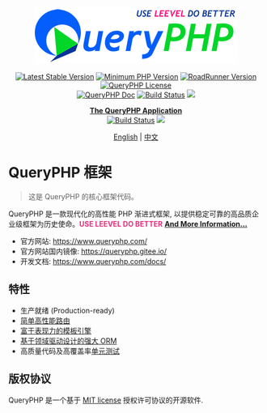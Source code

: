 <p align="center">
  <a href="https://queryphp.com">
    <img src="./leevel.png" />
  </a>
</p>

<p align="center">
  <a href='https://packagist.org/packages/hunzhiwange/framework'><img src='http://img.shields.io/packagist/v/hunzhiwange/framework.svg' alt='Latest Stable Version' /></a>
  <a href="https://php.net"><img src="https://img.shields.io/badge/PHP-%3E%3D%208.1.0-8892BF.svg" alt="Minimum PHP Version"></a>
  <a href="https://github.com/spiral/roadrunner"><img alt="RoadRunner Version" src="https://img.shields.io/badge/RoadRunner-%3E=2.12.1-brightgreen.svg" /></a>
  <a href="http://opensource.org/licenses/MIT">
    <img alt="QueryPHP License" src="https://poser.pugx.org/hunzhiwange/framework/license.svg" /></a>
  <br />
  <a href='https://www.queryphp.com/docs/'><img src='https://img.shields.io/badge/docs-passing-green.svg?maxAge=2592000' alt='QueryPHP Doc' /></a>
  <a href="https://github.com/hunzhiwange/framework/actions">
    <img alt="Build Status" src="https://github.com/hunzhiwange/framework/workflows/tests/badge.svg" /></a>
  <a href="https://codecov.io/gh/hunzhiwange/framework">
    <img src="https://codecov.io/gh/hunzhiwange/framework/branch/master/graph/badge.svg?token=GMWV1X9F7T"/>
  </a>
</p>

<p align="center">
  <a href="https://github.com/hunzhiwange/queryphp"><b>The QueryPHP Application</b></a>
  <br />
  <a href="https://github.com/hunzhiwange/queryphp/actions">
    <img alt="Build Status" src="https://github.com/hunzhiwange/queryphp/workflows/tests/badge.svg" /></a>
  <a href="https://codecov.io/gh/hunzhiwange/queryphp">
    <img src="https://codecov.io/gh/hunzhiwange/queryphp/branch/master/graph/badge.svg?token=D4WV1IC2R3"/>
  </a>
</p>

<p align="center">
    <a href="./README.md">English</a> | <a href="./README-zh-CN.md">中文</a>
</p>

# QueryPHP 框架 

> 这是 QueryPHP 的核心框架代码。

QueryPHP 是一款现代化的高性能 PHP 渐进式框架, 以提供稳定可靠的高品质企业级框架为历史使命。**<span style="color:#e82e7d;">USE LEEVEL DO BETTER</span>** **[And More Information...](MORE-zh-CN.md)**

* 官方网站: <https://www.queryphp.com/>
* 官方网站国内镜像: <https://queryphp.gitee.io/>
* 开发文档: <https://www.queryphp.com/docs/>

## 特性

- 生产就绪 (Production-ready)
- [简单高性能路由](https://www.queryphp.com/docs/router/)
- [富于表现力的模板引擎](https://www.queryphp.com/docs/template/)
- [基于领域驱动设计的强大 ORM](https://www.queryphp.com/docs/database/)
- 高质量代码及高覆盖率[单元测试](https://github.com/hunzhiwange/framework/tree/master/tests)

## 版权协议

QueryPHP 是一个基于 [MIT license](http://opensource.org/licenses/MIT) 授权许可协议的开源软件.
